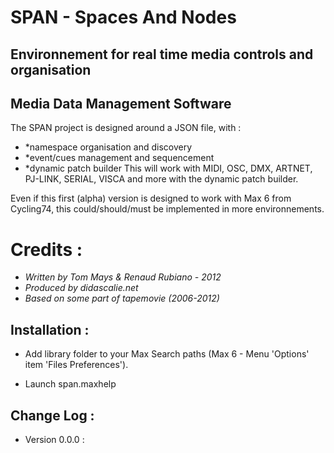 # SPAN - Spaces And Nodes
## Environnement for real time media controls and organisation
## Media Data Management Software 

The SPAN project is designed around a JSON file, with : 
* *namespace organisation and discovery
* *event/cues management and sequencement
* *dynamic patch builder
This will work with MIDI, OSC, DMX, ARTNET, PJ-LINK, SERIAL, VISCA and more with the dynamic patch builder.

Even if this first (alpha) version is designed to work with Max 6 from Cycling74, this could/should/must be implemented in more environnements.
# Credits : 
* *Written by Tom Mays & Renaud Rubiano - 2012*
* *Produced by didascalie.net*
* *Based on some part of tapemovie (2006-2012)*

## Installation : 
* Add library folder to your Max Search paths (Max 6 - Menu 'Options' item 'Files Preferences').

* Launch span.maxhelp

## Change Log : 

* Version 0.0.0 : 